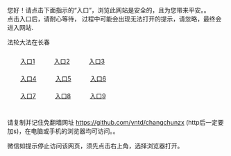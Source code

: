 您好！请点击下面指示的“入口”，浏览此网站是安全的，且为您带来平安。。 <br/>
点击入口后，请耐心等待， 过程中可能会出现无法打开的提示，请忽略，最终会进入网站. </br>

法轮大法在长春<br/>
<div style="padding:10px"><a style="margin:20px" target="_blank" href="https://d11e4tsk7a2itq.cloudfront.net/2Qpsp?flzwix" id="ccLink1" rel="nofollow">入口1</a> <a target="_blank" style="margin:20px" href="https://d1f0tpucn8i7up.cloudfront.net/2Qpsp?ismsvi" id="ccLink2" rel="nofollow">入口2</a> <a style="margin:20px" target="_blank" href="https://d3bmufzrug9veu.cloudfront.net/2Qpsp?zachqggh" id="ccLink3" rel="nofollow">入口3</a></div>

<div style="padding:10px" ><a style="margin:20px" target="_blank" href="https://d11e4tsk7a2itq.cloudfront.net/2Qpsp?flzwix" id="ccLink4" rel="nofollow">入口4</a> <a style="margin:20px" href="https://d1f0tpucn8i7up.cloudfront.net/2Qpsp?ismsvi" target="_blank" id="ccLink5" rel="nofollow">入口5</a> <a style="margin:20px" href="https://d3bmufzrug9veu.cloudfront.net/2Qpsp?zachqggh" target="_blank" id="ccLink6" rel="nofollow">入口6</a></div>

<div style="padding:10px"><a style="margin:20px" target="_blank" href="https://d11e4tsk7a2itq.cloudfront.net/2Qpsp?flzwix" id="ccLink7" rel="nofollow">入口7</a> <a style="margin:20px" href="https://d1f0tpucn8i7up.cloudfront.net/2Qpsp?ismsvi" target="_blank" id="ccLink8" rel="nofollow">入口8</a> <a style="margin:20px" target="_blank" href="https://d3bmufzrug9veu.cloudfront.net/2Qpsp?zachqggh" id="ccLink9" rel="nofollow">入口9</a></div>

<br/>



请复制并记住免翻墙网址 https://github.com/yntd/changchunzx (http后一定要加s)，在电脑或手机的浏览器均可访问。。<br/>

微信如提示停止访问该网页，须先点击右上角，选择浏览器打开。
